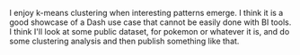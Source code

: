 I enjoy k-means clustering when interesting patterns emerge. I think it is a good showcase of a Dash use case that cannot be easily done with BI tools. I think I'll look at some public dataset, for pokemon or whatever it is, and do some clustering analysis and then publish something like that.